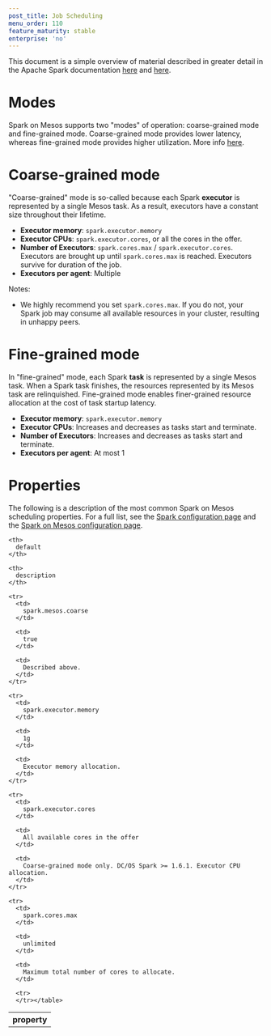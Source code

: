 ```yaml
---
post_title: Job Scheduling
menu_order: 110
feature_maturity: stable
enterprise: 'no'
---
```


This document is a simple overview of material described in greater detail in the Apache Spark documentation [here][1] and [here][2].

# Modes

Spark on Mesos supports two "modes" of operation: coarse-grained mode and fine-grained mode. Coarse-grained mode provides lower latency, whereas fine-grained mode provides higher utilization. More info [here][2].

# Coarse-grained mode

"Coarse-grained" mode is so-called because each Spark **executor** is represented by a single Mesos task. As a result, executors have a constant size throughout their lifetime.

*   **Executor memory**: `spark.executor.memory`
*   **Executor CPUs**: `spark.executor.cores`, or all the cores in the offer.
*   **Number of Executors**: `spark.cores.max` / `spark.executor.cores`. Executors are brought up until `spark.cores.max` is reached. Executors survive for duration of the job.
*   **Executors per agent**: Multiple

Notes:

*   We highly recommend you set `spark.cores.max`. If you do not, your Spark job may consume all available resources in your cluster, resulting in unhappy peers.

# Fine-grained mode

In "fine-grained" mode, each Spark **task** is represented by a single Mesos task. When a Spark task finishes, the resources represented by its Mesos task are relinquished. Fine-grained mode enables finer-grained resource allocation at the cost of task startup latency.

*   **Executor memory**: `spark.executor.memory`
*   **Executor CPUs**: Increases and decreases as tasks start and terminate.
*   **Number of Executors**: Increases and decreases as tasks start and terminate.
*   **Executors per agent**: At most 1

# Properties

The following is a description of the most common Spark on Mesos scheduling properties. For a full list, see the [Spark configuration page][1] and the [Spark on Mesos configuration page][2].

<table class="table">
  <tr>
    <th>
      property
    </th>

    <th>
      default
    </th>

    <th>
      description
    </th>

    <tr>
      <td>
        spark.mesos.coarse
      </td>

      <td>
        true
      </td>

      <td>
        Described above.
      </td>
    </tr>

    <tr>
      <td>
        spark.executor.memory
      </td>

      <td>
        1g
      </td>

      <td>
        Executor memory allocation.
      </td>
    </tr>

    <tr>
      <td>
        spark.executor.cores
      </td>

      <td>
        All available cores in the offer
      </td>

      <td>
        Coarse-grained mode only. DC/OS Spark >= 1.6.1. Executor CPU allocation.
      </td>
    </tr>

    <tr>
      <td>
        spark.cores.max
      </td>

      <td>
        unlimited
      </td>

      <td>
        Maximum total number of cores to allocate.
      </td>

      <tr>
      </tr></table>

 [1]: http://spark.apache.org/docs/latest/configuration.html
 [2]: http://spark.apache.org/docs/latest/running-on-mesos.html
